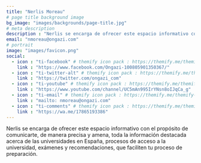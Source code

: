 ```yaml
---
title: "Nerlis Moreau"
# page title background image
bg_image: "images/backgrounds/page-title.jpg"
# meta description
description : "Nerlis se encarga de ofrecer este espacio informativo con el propósito de comunicarte, de manera precisa y amena, toda la información destacada acerca de las universidades en España, procesos de acceso a la universidad, exámenes y recomendaciones, que faciliten tu proceso de preparación."
email: "nmoreau@ongazi.com"
# portrait
image: "images/favicon.png"
social:
  - icon : "ti-facebook" # themify icon pack : https://themify.me/themify-icons
    link : "https://www.facebook.com/Ongazi-100805901350367/"
  - icon : "ti-twitter-alt" # themify icon pack : https://themify.me/themify-icons
    link : "https://twitter.com/ongazi_com"
  - icon : "ti-youtube" # themify icon pack : https://themify.me/themify-icons
    link : "https://www.youtube.com/channel/UC5mAn995IrYNsn8oIJqCa_g"
  - icon : "ti-email" # themify icon pack : https://themify.me/themify-icons
    link : "mailto: nmoreau@ongazi.com"
  - icon : "ti-comments" # themify icon pack : https://themify.me/themify-icons
    link : "https://wa.me/17865193386"
---
```


Nerlis se encarga de ofrecer este espacio informativo con el propósito de comunicarte, de manera precisa y amena, toda la información destacada acerca de las universidades en España, procesos de acceso a la universidad, exámenes y recomendaciones, que faciliten tu proceso de preparación.